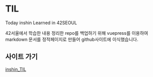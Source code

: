 # TIL
Today inshin Learned in 42SEOUL

42서울에서 학습한 내용 정리한 repo를 백업하기 위해 vuepress를 이용하여 markdown 문서를 정적페이지로 만들어 github사이트에 이식했습니다.

## 사이트 가기
[inshin_TIL](https://42inshin.github.io/TIL/)

